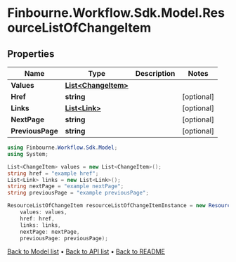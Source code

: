 # Finbourne.Workflow.Sdk.Model.ResourceListOfChangeItem

## Properties

Name | Type | Description | Notes
------------ | ------------- | ------------- | -------------
**Values** | [**List&lt;ChangeItem&gt;**](ChangeItem.md) |  | 
**Href** | **string** |  | [optional] 
**Links** | [**List&lt;Link&gt;**](Link.md) |  | [optional] 
**NextPage** | **string** |  | [optional] 
**PreviousPage** | **string** |  | [optional] 

```csharp
using Finbourne.Workflow.Sdk.Model;
using System;

List<ChangeItem> values = new List<ChangeItem>();
string href = "example href";
List<Link> links = new List<Link>();
string nextPage = "example nextPage";
string previousPage = "example previousPage";

ResourceListOfChangeItem resourceListOfChangeItemInstance = new ResourceListOfChangeItem(
    values: values,
    href: href,
    links: links,
    nextPage: nextPage,
    previousPage: previousPage);
```

[Back to Model list](../README.md#documentation-for-models) &#8226; [Back to API list](../README.md#documentation-for-api-endpoints) &#8226; [Back to README](../README.md)
